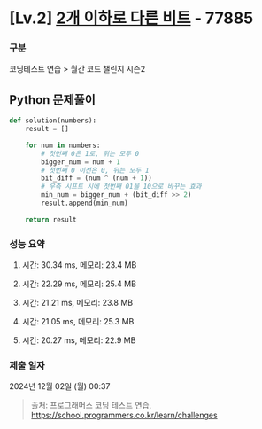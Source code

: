 # [Lv.2] [2개 이하로 다른 비트](https://school.programmers.co.kr/learn/courses/30/lessons/77885?language=python3) - 77885 

### 구분

코딩테스트 연습 > 월간 코드 챌린지 시즌2

## Python 문제풀이

```py
def solution(numbers):
    result = []
    
    for num in numbers:
        # 첫번째 0은 1로, 뒤는 모두 0
        bigger_num = num + 1
        # 첫번째 0 이전은 0, 뒤는 모두 1
        bit_diff = (num ^ (num + 1))
        # 우측 시프트 시에 첫번째 01을 10으로 바꾸는 효과
        min_num = bigger_num + (bit_diff >> 2)
        result.append(min_num)
        
    return result
```

### 성능 요약

1. 시간: 30.34 ms, 메모리: 23.4 MB

2. 시간: 22.29 ms, 메모리: 25.4 MB
3. 시간: 21.21 ms, 메모리: 23.8 MB
4. 시간: 21.05 ms, 메모리: 25.3 MB
5. 시간: 20.27 ms, 메모리: 22.9 MB

### 제출 일자

2024년 12월 02일 (월) 00:37

> 출처: 프로그래머스 코딩 테스트 연습, https://school.programmers.co.kr/learn/challenges